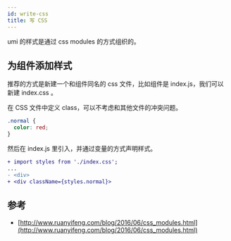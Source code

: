 ```yaml
---
id: write-css
title: 写 CSS
---
```


umi 的样式是通过 css modules 的方式组织的。

## 为组件添加样式

推荐的方式是新建一个和组件同名的 css 文件，比如组件是 index.js，我们可以新建 index.css 。

在 CSS 文件中定义 class，可以不考虑和其他文件的冲突问题。

```css
.normal {
  color: red;
}
```

然后在 index.js 里引入，并通过变量的方式声明样式。

```diff
+ import styles from './index.css';
...
- <div>
+ <div className={styles.normal}>
```

## 参考

* [http://www.ruanyifeng.com/blog/2016/06/css_modules.html](http://www.ruanyifeng.com/blog/2016/06/css_modules.html)

